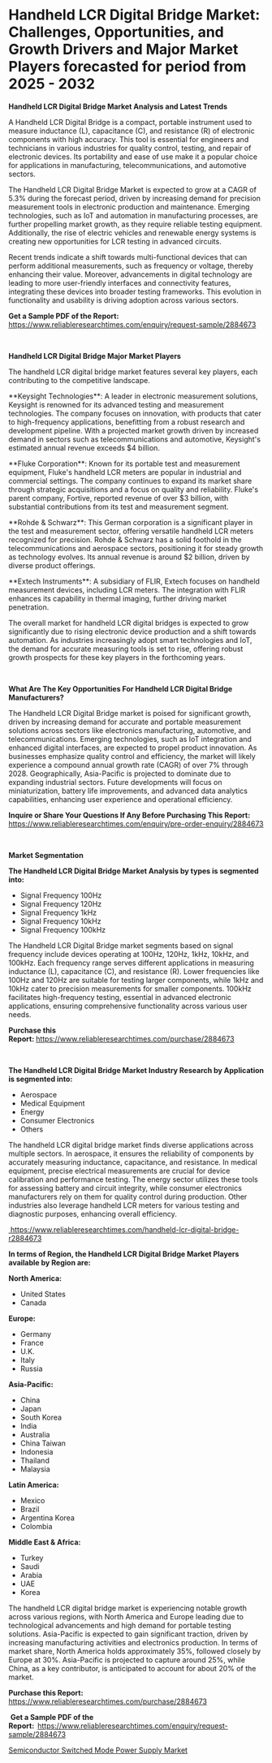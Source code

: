 <p><h1>Handheld LCR Digital Bridge Market: Challenges, Opportunities, and Growth Drivers and Major Market Players forecasted for period from 2025 - 2032</h1></p><p><strong>Handheld LCR Digital Bridge Market Analysis and Latest Trends</strong></p>
<p><p>A Handheld LCR Digital Bridge is a compact, portable instrument used to measure inductance (L), capacitance (C), and resistance (R) of electronic components with high accuracy. This tool is essential for engineers and technicians in various industries for quality control, testing, and repair of electronic devices. Its portability and ease of use make it a popular choice for applications in manufacturing, telecommunications, and automotive sectors.</p><p>The Handheld LCR Digital Bridge Market is expected to grow at a CAGR of 5.3% during the forecast period, driven by increasing demand for precision measurement tools in electronic production and maintenance. Emerging technologies, such as IoT and automation in manufacturing processes, are further propelling market growth, as they require reliable testing equipment. Additionally, the rise of electric vehicles and renewable energy systems is creating new opportunities for LCR testing in advanced circuits.</p><p>Recent trends indicate a shift towards multi-functional devices that can perform additional measurements, such as frequency or voltage, thereby enhancing their value. Moreover, advancements in digital technology are leading to more user-friendly interfaces and connectivity features, integrating these devices into broader testing frameworks. This evolution in functionality and usability is driving adoption across various sectors.</p></p>
<p><strong>Get a Sample PDF of the Report:&nbsp;</strong> <a href="https://www.reliableresearchtimes.com/enquiry/request-sample/2884673?utm_campaign=2748&utm_medium=2&utm_source=Github&utm_content=ia&utm_term=13032025&utm_id=handheld-lcr-digital-bridge">https://www.reliableresearchtimes.com/enquiry/request-sample/2884673</a></p>
<p>&nbsp;</p>
<p><strong>Handheld LCR Digital Bridge Major Market Players</strong></p>
<p><p>The handheld LCR digital bridge market features several key players, each contributing to the competitive landscape. </p><p>**Keysight Technologies**: A leader in electronic measurement solutions, Keysight is renowned for its advanced testing and measurement technologies. The company focuses on innovation, with products that cater to high-frequency applications, benefitting from a robust research and development pipeline. With a projected market growth driven by increased demand in sectors such as telecommunications and automotive, Keysight's estimated annual revenue exceeds $4 billion.</p><p>**Fluke Corporation**: Known for its portable test and measurement equipment, Fluke's handheld LCR meters are popular in industrial and commercial settings. The company continues to expand its market share through strategic acquisitions and a focus on quality and reliability. Fluke's parent company, Fortive, reported revenue of over $3 billion, with substantial contributions from its test and measurement segment.</p><p>**Rohde & Schwarz**: This German corporation is a significant player in the test and measurement sector, offering versatile handheld LCR meters recognized for precision. Rohde & Schwarz has a solid foothold in the telecommunications and aerospace sectors, positioning it for steady growth as technology evolves. Its annual revenue is around $2 billion, driven by diverse product offerings.</p><p>**Extech Instruments**: A subsidiary of FLIR, Extech focuses on handheld measurement devices, including LCR meters. The integration with FLIR enhances its capability in thermal imaging, further driving market penetration. </p><p>The overall market for handheld LCR digital bridges is expected to grow significantly due to rising electronic device production and a shift towards automation. As industries increasingly adopt smart technologies and IoT, the demand for accurate measuring tools is set to rise, offering robust growth prospects for these key players in the forthcoming years.</p></p>
<p>&nbsp;</p>
<p><strong>What Are The Key Opportunities For Handheld LCR Digital Bridge Manufacturers?</strong></p>
<p><p>The Handheld LCR Digital Bridge market is poised for significant growth, driven by increasing demand for accurate and portable measurement solutions across sectors like electronics manufacturing, automotive, and telecommunications. Emerging technologies, such as IoT integration and enhanced digital interfaces, are expected to propel product innovation. As businesses emphasize quality control and efficiency, the market will likely experience a compound annual growth rate (CAGR) of over 7% through 2028. Geographically, Asia-Pacific is projected to dominate due to expanding industrial sectors. Future developments will focus on miniaturization, battery life improvements, and advanced data analytics capabilities, enhancing user experience and operational efficiency.</p></p>
<p><strong>Inquire or Share Your Questions If Any Before Purchasing This Report:</strong> <a href="https://www.reliableresearchtimes.com/enquiry/pre-order-enquiry/2884673?utm_campaign=2748&utm_medium=2&utm_source=Github&utm_content=ia&utm_term=13032025&utm_id=handheld-lcr-digital-bridge">https://www.reliableresearchtimes.com/enquiry/pre-order-enquiry/2884673</a></p>
<p>&nbsp;</p>
<p><strong>Market Segmentation</strong></p>
<p><strong>The Handheld LCR Digital Bridge Market Analysis by types is segmented into:</strong></p>
<p><ul><li>Signal Frequency 100Hz</li><li>Signal Frequency 120Hz</li><li>Signal Frequency 1kHz</li><li>Signal Frequency 10kHz</li><li>Signal Frequency 100kHz</li></ul></p>
<p><p>The Handheld LCR Digital Bridge market segments based on signal frequency include devices operating at 100Hz, 120Hz, 1kHz, 10kHz, and 100kHz. Each frequency range serves different applications in measuring inductance (L), capacitance (C), and resistance (R). Lower frequencies like 100Hz and 120Hz are suitable for testing larger components, while 1kHz and 10kHz cater to precision measurements for smaller components. 100kHz facilitates high-frequency testing, essential in advanced electronic applications, ensuring comprehensive functionality across various user needs.</p></p>
<p><strong>Purchase this Report:&nbsp;</strong><a href="https://www.reliableresearchtimes.com/purchase/2884673?utm_campaign=2748&utm_medium=2&utm_source=Github&utm_content=ia&utm_term=13032025&utm_id=handheld-lcr-digital-bridge">https://www.reliableresearchtimes.com/purchase/2884673</a></p>
<p>&nbsp;</p>
<p><strong>The Handheld LCR Digital Bridge Market Industry Research by Application is segmented into:</strong></p>
<p><ul><li>Aerospace</li><li>Medical Equipment</li><li>Energy</li><li>Consumer Electronics</li><li>Others</li></ul></p>
<p><p>The handheld LCR digital bridge market finds diverse applications across multiple sectors. In aerospace, it ensures the reliability of components by accurately measuring inductance, capacitance, and resistance. In medical equipment, precise electrical measurements are crucial for device calibration and performance testing. The energy sector utilizes these tools for assessing battery and circuit integrity, while consumer electronics manufacturers rely on them for quality control during production. Other industries also leverage handheld LCR meters for various testing and diagnostic purposes, enhancing overall efficiency.</p></p>
<p><a href="https://www.reliableresearchtimes.com/handheld-lcr-digital-bridge-r2884673?utm_campaign=2748&utm_medium=2&utm_source=Github&utm_content=ia&utm_term=13032025&utm_id=handheld-lcr-digital-bridge">&nbsp;https://www.reliableresearchtimes.com/handheld-lcr-digital-bridge-r2884673</a></p>
<p><strong>In terms of Region, the Handheld LCR Digital Bridge Market Players available by Region are:</strong></p>
<p>
    <p> <strong> North America: </strong>
        <ul>
            <li>United States</li>
            <li>Canada</li>
        </ul>
        </p> 
    <p> <strong> Europe: </strong>
        <ul>
            <li>Germany</li>
            <li>France</li>
            <li>U.K.</li>
            <li>Italy</li>
            <li>Russia</li>
        </ul>
        </p> 
    <p> <strong> Asia-Pacific: </strong>
        <ul>
            <li>China</li>
            <li>Japan</li>
            <li>South Korea</li>
            <li>India</li>
            <li>Australia</li>
            <li>China Taiwan</li>
            <li>Indonesia</li>
            <li>Thailand</li>
            <li>Malaysia</li>
        </ul>
        </p> 
    <p> <strong> Latin America: </strong>
        <ul>
            <li>Mexico</li>
            <li>Brazil</li>
            <li>Argentina Korea</li>
            <li>Colombia</li>
        </ul>
        </p> 
    <p> <strong> Middle East & Africa: </strong>
        <ul>
            <li>Turkey</li>
            <li>Saudi</li>
            <li>Arabia</li>
            <li>UAE</li>
            <li>Korea</li>
        </ul>
    </p>
    </p>
<p><p>The handheld LCR digital bridge market is experiencing notable growth across various regions, with North America and Europe leading due to technological advancements and high demand for portable testing solutions. Asia-Pacific is expected to gain significant traction, driven by increasing manufacturing activities and electronics production. In terms of market share, North America holds approximately 35%, followed closely by Europe at 30%. Asia-Pacific is projected to capture around 25%, while China, as a key contributor, is anticipated to account for about 20% of the market.</p></p>
<p><strong>Purchase this Report: </strong><a href="https://www.reliableresearchtimes.com/purchase/2884673?utm_campaign=2748&utm_medium=2&utm_source=Github&utm_content=ia&utm_term=13032025&utm_id=handheld-lcr-digital-bridge">https://www.reliableresearchtimes.com/purchase/2884673</a></p>
<p>&nbsp;<strong>Get a Sample PDF of the Report:&nbsp;&nbsp;</strong><a href="https://www.reliableresearchtimes.com/enquiry/request-sample/2884673?utm_campaign=2748&utm_medium=2&utm_source=Github&utm_content=ia&utm_term=13032025&utm_id=handheld-lcr-digital-bridge">https://www.reliableresearchtimes.com/enquiry/request-sample/2884673</a></p>
<p><strong></strong></p>
<p><p><a href="https://github.com/abuugjetaj/Market-Research-Report-List-1/blob/main/semiconductor-switched-mode-power-supply-market.md?utm_campaign=2748&utm_medium=2&utm_source=Github&utm_content=ia&utm_term=13032025&utm_id=handheld-lcr-digital-bridge">Semiconductor Switched Mode Power Supply Market</a></p></p>